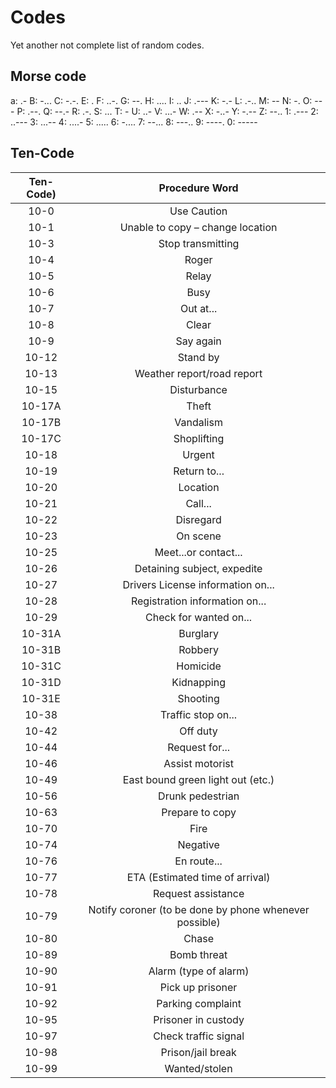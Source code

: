 # Codes

Yet another not complete list of random codes.

## Morse code

a: .-
B: -...
C: -.-.
E: .
F: ..-.
G: --.
H: ....
I: ..
J: .---
K: -.-
L: .-..
M: --
N: -.
O: ---
P: .--.
Q: --.-
R: .-.
S: ...
T: -
U: ..-
V: ...-
W: .--
X: -..-
Y: -.--
Z: --..
1: .---
2: ..---
3: ...--
4: ....-
5: .....
6: -....
7: --...
8: ---..
9: ----.
0: -----

## Ten-Code

| Ten-Code) |                     Procedure Word                     |
|:---------:|:------------------------------------------------------:|
|   10-0    |                      Use Caution                       |
|   10-1    |            Unable to copy – change location            |
|   10-3    |                   Stop transmitting                    |
|   10-4    |                         Roger                          |
|   10-5    |                         Relay                          |
|   10-6    |                          Busy                          |
|   10-7    |                       Out at...                        |
|   10-8    |                         Clear                          |
|   10-9    |                       Say again                        |
|   10-12   |                        Stand by                        |
|   10-13   |               Weather report/road report               |
|   10-15   |                      Disturbance                       |
|  10-17A   |                         Theft                          |
|  10-17B   |                       Vandalism                        |
|  10-17C   |                      Shoplifting                       |
|   10-18   |                         Urgent                         |
|   10-19   |                      Return to...                      |
|   10-20   |                        Location                        |
|   10-21   |                        Call...                         |
|   10-22   |                       Disregard                        |
|   10-23   |                        On scene                        |
|   10-25   |                  Meet...or contact...                  |
|   10-26   |              Detaining subject, expedite               |
|   10-27   |           Drivers License information on...            |
|   10-28   |             Registration information on...             |
|   10-29   |                 Check for wanted on...                 |
|  10-31A   |                        Burglary                        |
|  10-31B   |                        Robbery                         |
|  10-31C   |                        Homicide                        |
|  10-31D   |                       Kidnapping                       |
|  10-31E   |                        Shooting                        |
|   10-38   |                   Traffic stop on...                   |
|   10-42   |                        Off duty                        |
|   10-44   |                     Request for...                     |
|   10-46   |                    Assist motorist                     |
|   10-49   |           East bound green light out (etc.)            |
|   10-56   |                    Drunk pedestrian                    |
|   10-63   |                    Prepare to copy                     |
|   10-70   |                          Fire                          |
|   10-74   |                        Negative                        |
|   10-76   |                      En route...                       |
|   10-77   |            ETA (Estimated time of arrival)             |
|   10-78   |                   Request assistance                   |
|   10-79   | Notify coroner (to be done by phone whenever possible) |
|   10-80   |                         Chase                          |
|   10-89   |                      Bomb threat                       |
|   10-90   |                 Alarm (type of alarm)                  |
|   10-91   |                    Pick up prisoner                    |
|   10-92   |                   Parking complaint                    |
|   10-95   |                  Prisoner in custody                   |
|   10-97   |                  Check traffic signal                  |
|   10-98   |                   Prison/jail break                    |
|   10-99   |                     Wanted/stolen                      |
